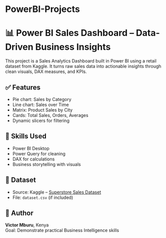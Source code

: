 # PowerBI-Projects
# 📊 Power BI Sales Dashboard – Data-Driven Business Insights

This project is a Sales Analytics Dashboard built in Power BI using a retail dataset from Kaggle. It turns raw sales data into actionable insights through clean visuals, DAX measures, and KPIs.

## ✅ Features
- Pie chart: Sales by Category
- Line chart: Sales over Time
- Matrix: Product Sales by City
- Cards: Total Sales, Orders, Averages
- Dynamic slicers for filtering

## 🧠 Skills Used
- Power BI Desktop  
- Power Query for cleaning  
- DAX for calculations  
- Business storytelling with visuals

## 📁 Dataset
- Source: Kaggle – [Superstore Sales Dataset](https://www.kaggle.com)
- File: `dataset.csv` (if included)

## 👤 Author
**Victor Mburu**, Kenya  
Goal: Demonstrate practical Business Intelligence skills
